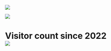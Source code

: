 <p>
  <img src="https://github-readme-stats.vercel.app/api/top-langs/?username=fidesosu&layout=compact&theme=moltack" />
</p>

<p>
  <img src="https://github-readme-stats.vercel.app/api?username=spuqe&show_icons=true&theme=moltack" />
</p>

<p> 
  <h1 align="topright">Visitor count since 2022<br>
  <img src="https://profile-counter.glitch.me/fidesosu/count.svg" />
    </h1>
</p>
